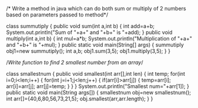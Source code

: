 /* Write a method in java which can do both sum or multiply of 2 numbers based on parameters passed to method*/

class summutiply
{
public void sum(int a,int b)
{
int add=a+b;
System.out.println("Sum of "+a+" and "+b+" is "+add);
}
public void multiply(int a,int b)
{
int mul=a*b;
System.out.println("Multiplication of "+a+" and "+b+" is "+mul);
}
public static void main(String[] args)
{
summutiply obj1=new summutiply();
int a,b;
obj1.sum(3,5);
obj1.multiply(3,5);
}
}


/*Write  function to find 2 smallest number from an array*/


class smallestnum
{
  public void smallest(int arr[],int len)
  {
    int temp;
    for(int i=0;i<len;i++)
    {
      for(int j=i+1;j<len;j++)
      {
        if(arr[i]>arr[j])
        {
          temp=arr[i];
          arr[i]=arr[j];
          arr[j]=temp;
        }
      }
    }
    System.out.println("Smallest num="+arr[1]);
  }
  public static void main(String args[])
  {
    smallestnum obj=new smallestnum();
    int arr[]={40,6,80,56,73,21,5}; 
    obj.smallest(arr,arr.length);
  }
}
